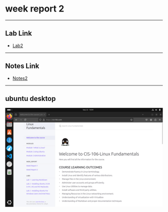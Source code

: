 # week report 2 

<hr>

## Lab Link

* [Lab2](https://github.com/Anthony-C-Rosario/cis106/blob/main/labs/lab2/lab2.md)

<hr>

## Notes Link
* [Notes2](https://github.com/Anthony-C-Rosario/cis106/blob/main/notes/notes2/notes2.md)

<hr>

## ubuntu desktop
![desktop](desktop.png)